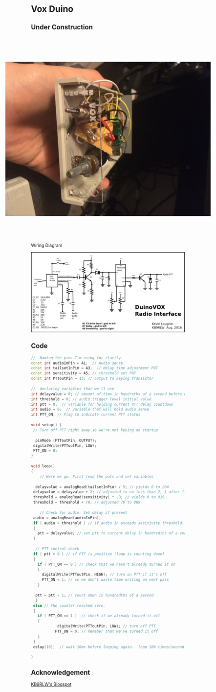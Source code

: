 # Vox Duino

## Under Construction
<p>
<img src="https://raw.githubusercontent.com/AxiomYT/Electronic-Design/VOX-DUINO/VOX%20Duino%20Under%20Construction.jpg" style="transform:rotate(90deg);>
</img>
</p>

## Wiring Diagram

![Wiring Diagram](https://raw.githubusercontent.com/AxiomYT/Electronic-Design/VOX-DUINO/DuinoVOX%20Radio%20Interface.png)

## Code 

```C++
//  Naming the pins I'm using for clarity.
const int audioInPin = A1;  // Audio sense
const int tailsetInPin = A3;  // delay time adjustment POT
const int sensitivity = A5; // threshold set POT
const int PTToutPin = 13; // output to keying transistor

//  declaring variables that we'll use
int delayvalue = 0; // amount of time in hundreths of a second before dropping PTT
int threshold = 0; // audio trigger level initial value
int ptt = 0;  // variable for holding current PTT delay countdown
int audio = 0;  // variable that will hold audio sense
int PTT_ON; // Flag to indicate current PTT status

void setup() {
 // Turn off PTT right away so we're not keying on startup

  pinMode (PTToutPin, OUTPUT);
 digitalWrite(PTToutPin, LOW);
 PTT_ON = 0; 
}

void loop() 
{
    // Here we go. First read the pots and set variables

  delayvalue = analogRead(tailsetInPin) / 5; // yields 0 to 204
 delayvalue = delayvalue + 2; // adjusted to no less than 2, 1 after first pass through loop
 threshold = analogRead(sensitivity) * .8; // yields 0 to 819
 threshold = threshold + 70; // adjusted 70 to 889

    // Check for audio. Set delay if present
 audio = analogRead(audioInPin);
 if ( audio > threshold ) // if audio in exceeds sesitivity threshold.
 {
   ptt = delayvalue; // set ptt to current delay in hundredths of a second
 }

  // PTT control check
 if ( ptt > 0 ) // if PTT is positive (loop is counting down)
 { 
   if ( PTT_ON == 0 ) // check that we havn't already turned it on
   {
     digitalWrite(PTToutPin, HIGH); // turn on PTT if it's off
     PTT_ON = 1; // so we don't waste time writing on next pass
   }
 
  ptt = ptt - 1; // count down in hundredths of a second
  }
 else // the counter reached zero.
 {
   if ( PTT_ON == 1 )  // check if we already turned it off
   {
            digitalWrite(PTToutPin, LOW); // turn off PTT
           PTT_ON = 0; // Remeber that we've turned it off
   } 
 }
 delay(10);  // wait 10ms before looping again.  loop 100 times/second
  
}
```

## Acknowledgement

[KB9RLW's Blogspot](http://kb9rlw.blogspot.com/2016/08/cheap-and-easy-to-build-digital-modes.html)
